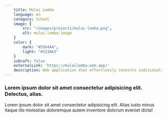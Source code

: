 ```yaml
---
    title: Mulai Lomba
    language: en
    category: School
    image: {
        src: "/images/projects/mulai-lomba.png",
        alt: mulai-lomba-image
    }
    color: {
        dark: "#5564AA",
        light: "#323A63"
    }
    isDraft: false
    externalLink: 'https://mulailomba.web.app/'
    description: Web application that effortlessly connects individuals seeking contests with reputable contest providers, all in one convenient digital platform.
---
```


### Lorem ipsum dolor sit amet consectetur adipisicing elit. Delectus, alias.

Lorem ipsum dolor sit amet consectetur adipisicing elit. Alias iusto minus itaque illo molestias doloremque autem inventore dolorum eveniet dicta!
